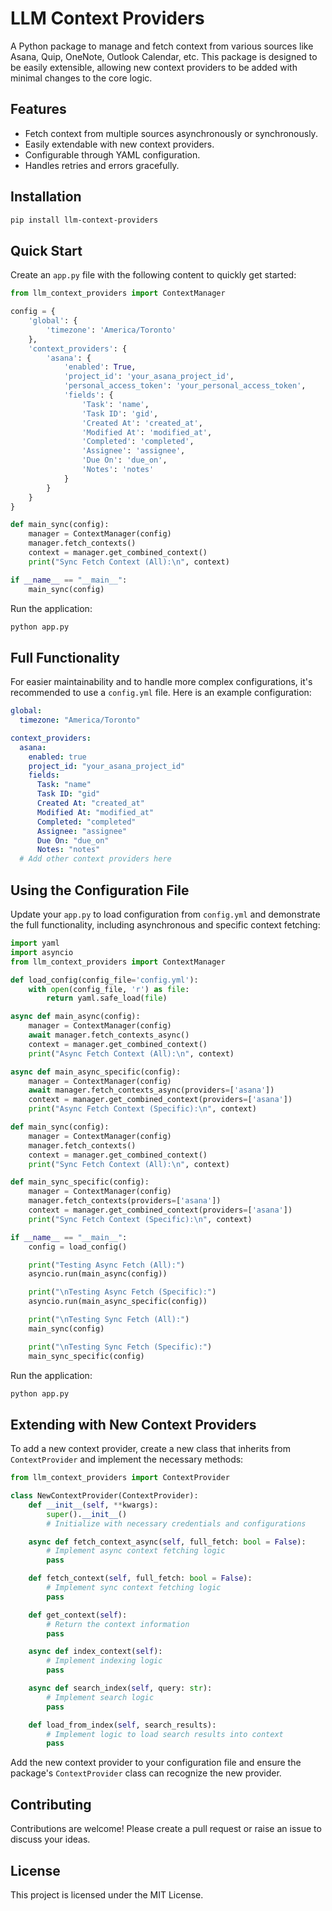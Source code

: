 # LLM Context Providers

A Python package to manage and fetch context from various sources like Asana, Quip, OneNote, Outlook Calendar, etc. This package is designed to be easily extensible, allowing new context providers to be added with minimal changes to the core logic.

## Features

- Fetch context from multiple sources asynchronously or synchronously.
- Easily extendable with new context providers.
- Configurable through YAML configuration.
- Handles retries and errors gracefully.

## Installation

```bash
pip install llm-context-providers
```

## Quick Start

Create an `app.py` file with the following content to quickly get started:

```python
from llm_context_providers import ContextManager

config = {
    'global': {
        'timezone': 'America/Toronto'
    },
    'context_providers': {
        'asana': {
            'enabled': True,
            'project_id': 'your_asana_project_id',
            'personal_access_token': 'your_personal_access_token',
            'fields': {
                'Task': 'name',
                'Task ID': 'gid',
                'Created At': 'created_at',
                'Modified At': 'modified_at',
                'Completed': 'completed',
                'Assignee': 'assignee',
                'Due On': 'due_on',
                'Notes': 'notes'
            }
        }
    }
}

def main_sync(config):
    manager = ContextManager(config)
    manager.fetch_contexts()
    context = manager.get_combined_context()
    print("Sync Fetch Context (All):\n", context)

if __name__ == "__main__":
    main_sync(config)
```

Run the application:

```bash
python app.py
```

## Full Functionality

For easier maintainability and to handle more complex configurations, it's recommended to use a `config.yml` file. Here is an example configuration:

```yaml
global:
  timezone: "America/Toronto"

context_providers:
  asana:
    enabled: true
    project_id: "your_asana_project_id"
    fields:
      Task: "name"
      Task ID: "gid"
      Created At: "created_at"
      Modified At: "modified_at"
      Completed: "completed"
      Assignee: "assignee"
      Due On: "due_on"
      Notes: "notes"
  # Add other context providers here
```

## Using the Configuration File

Update your `app.py` to load configuration from `config.yml` and demonstrate the full functionality, including asynchronous and specific context fetching:

```python
import yaml
import asyncio
from llm_context_providers import ContextManager

def load_config(config_file='config.yml'):
    with open(config_file, 'r') as file:
        return yaml.safe_load(file)

async def main_async(config):
    manager = ContextManager(config)
    await manager.fetch_contexts_async()
    context = manager.get_combined_context()
    print("Async Fetch Context (All):\n", context)

async def main_async_specific(config):
    manager = ContextManager(config)
    await manager.fetch_contexts_async(providers=['asana'])
    context = manager.get_combined_context(providers=['asana'])
    print("Async Fetch Context (Specific):\n", context)

def main_sync(config):
    manager = ContextManager(config)
    manager.fetch_contexts()
    context = manager.get_combined_context()
    print("Sync Fetch Context (All):\n", context)

def main_sync_specific(config):
    manager = ContextManager(config)
    manager.fetch_contexts(providers=['asana'])
    context = manager.get_combined_context(providers=['asana'])
    print("Sync Fetch Context (Specific):\n", context)

if __name__ == "__main__":
    config = load_config()

    print("Testing Async Fetch (All):")
    asyncio.run(main_async(config))

    print("\nTesting Async Fetch (Specific):")
    asyncio.run(main_async_specific(config))

    print("\nTesting Sync Fetch (All):")
    main_sync(config)

    print("\nTesting Sync Fetch (Specific):")
    main_sync_specific(config)
```

Run the application:

```bash
python app.py
```

## Extending with New Context Providers

To add a new context provider, create a new class that inherits from `ContextProvider` and implement the necessary methods:

```python
from llm_context_providers import ContextProvider

class NewContextProvider(ContextProvider):
    def __init__(self, **kwargs):
        super().__init__()
        # Initialize with necessary credentials and configurations

    async def fetch_context_async(self, full_fetch: bool = False):
        # Implement async context fetching logic
        pass

    def fetch_context(self, full_fetch: bool = False):
        # Implement sync context fetching logic
        pass

    def get_context(self):
        # Return the context information
        pass

    async def index_context(self):
        # Implement indexing logic
        pass

    async def search_index(self, query: str):
        # Implement search logic
        pass

    def load_from_index(self, search_results):
        # Implement logic to load search results into context
        pass
```

Add the new context provider to your configuration file and ensure the package's `ContextProvider` class can recognize the new provider.

## Contributing

Contributions are welcome! Please create a pull request or raise an issue to discuss your ideas.

## License

This project is licensed under the MIT License.
